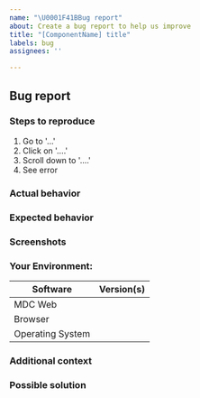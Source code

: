 ```yaml
---
name: "\U0001F41BBug report"
about: Create a bug report to help us improve
title: "[ComponentName] title"
labels: bug
assignees: ''

---
```


<!--
Thanks for reporting the issue!

  - Use these starter kits to host your demo:

    Glitch: https://glitch.com/edit/#!/remix/new-web
    Codepen: https://codepen.io/abhiomkar/pen/gQWarJ

  - For general questions:

    Stack Overflow: https://stackoverflow.com/questions/tagged/material-components+web
    Discord chat room: https://discord.gg/material-components
-->

## Bug report
<!-- A clear and concise description of what the bug is. -->

### Steps to reproduce
1. Go to '...'
2. Click on '....'
3. Scroll down to '....'
4. See error

### Actual behavior
<!-- Please describe actual behaviour of the issue that you're observing. -->

### Expected behavior
<!-- A clear and concise description of what you expected to happen. -->

### Screenshots
<!-- If applicable, add screenshots to help explain your issue. -->

### Your Environment:

<!-- please complete the following information -->

| Software         | Version(s) |
| ---------------- | ---------- |
| MDC Web          |
| Browser          |
| Operating System |

### Additional context
<!-- Add any other context about the problem here. -->

### Possible solution
<!-- Add any other context about the problem here. -->
